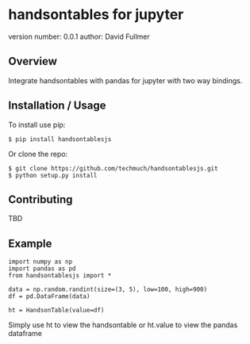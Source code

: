 handsontables for jupyter
===============================

version number: 0.0.1
author: David Fullmer

Overview
--------

Integrate handsontables with pandas for jupyter with two way bindings.

Installation / Usage
--------------------

To install use pip:

    $ pip install handsontablesjs


Or clone the repo:

    $ git clone https://github.com/techmuch/handsontablesjs.git
    $ python setup.py install    
    
Contributing
------------

TBD

Example
-------

    import numpy as np
    import pandas as pd
    from handsontablesjs import *
    
    data = np.random.randint(size=(3, 5), low=100, high=900)
    df = pd.DataFrame(data)
    
    ht = HandsonTable(value=df)
    
Simply use ht to view the handsontable or ht.value to view the pandas dataframe